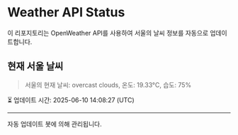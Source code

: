 
# Weather API Status

이 리포지토리는 OpenWeather API를 사용하여 서울의 날씨 정보를 자동으로 업데이트합니다.

## 현재 서울 날씨
> 서울의 현재 날씨: overcast clouds, 온도: 19.33°C, 습도: 75%

⏳ 업데이트 시간: 2025-06-10 14:08:27 (UTC)

---
자동 업데이트 봇에 의해 관리됩니다.
